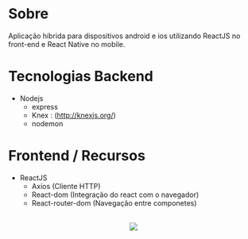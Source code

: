 # Sobre

Aplicação híbrida para dispositivos android e ios utilizando ReactJS no front-end e React Native no mobile.


# Tecnologias Backend

- Nodejs
  - express
  - Knex : (http://knexjs.org/)
  - nodemon
  

# Frontend / Recursos

- ReactJS
  - Axios (Cliente HTTP)
  - React-dom (Integração do react com o navegador)
  - React-router-dom (Navegação entre componetes)

<p align="center">
  <br />
  <img src="frontend/src/assets/logo.svg"/><br/>
</p>

